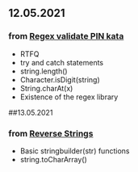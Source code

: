 ## 12.05.2021

### from [Regex validate PIN kata](https://github.com/itsdnunez/notes/blob/5738aea7527d60ddc35c44ac6615ba081d41c89c/CodeWarsKata/Java/7kyu/Regex%20validate%20PIN%20code.md)
 - RTFQ
 - try and catch statements 
 - string.length()
 - Character.isDigit(string)
 - String.charAt(x)
 - Existence of the regex library 

##13.05.2021 

### from [Reverse Strings](https://github.com/itsdnunez/notes/blob/8fbe06e9a8cf22728c55fdf38787a79769b2d567/CodeWarsKata/Java/8kyu/Reversed%20Strings.md)
 - Basic stringbuilder(str) functions
 - string.toCharArray()
